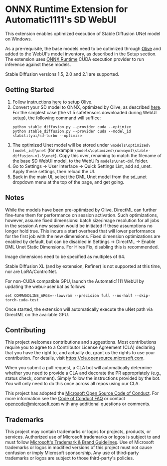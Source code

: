 # ONNX Runtime Extension for Automatic1111's SD WebUI

This extension enables optimized execution of Stable Diffusion UNet model on Windows. 

As a pre-requisite, the base models need to be optimized through [Olive](https://github.com/microsoft/Olive) and added to the WebUI's model inventory, as described in the Setup
section. The extension uses [ONNX Runtime](https://onnxruntime.ai/) CUDA execution provider to run inference against these models.

Stable Diffusion versions 1.5, 2.0 and 2.1 are supported.

## Getting Started

1. Follow instructions [here](https://github.com/microsoft/Olive/tree/main/examples/stable_diffusion#prerequisitesn) to setup Olive.
2. Convert your SD model to ONNX, optimized by Olive, as described [here](https://github.com/microsoft/Olive/tree/main/examples/stable_diffusion#conversion-to-onnx-and-latency-optimization). For the simplest case (the v1.5 safetensors downloaded during WebUI setup), the following command will suffice:
    ```
    python stable_diffusion.py --provider cuda --optimize
    python stable_diffusion.py --provider cuda --model_id stabilityai/sd-turbo --optimize
    ```
3. The optimized Unet model will be stored under `\models\optimized\[model_id]\unet` (for example `\models\optimized\runwayml\stable-diffusion-v1-5\unet`). Copy this over, renaming to match the filename of the base SD WebUI model, to the WebUI's `models\Unet-dml` folder.
4. Go to Settings → User Interface → Quick Settings List, add sd_unet. Apply these settings, then reload the UI.
5. Back in the main UI, select the DML Unet model from the sd_unet dropdown menu at the top of the page, and get going.
</ol>

## Notes

While the models have been pre-optimized by Olive, DirectML can further fine-tune them for performance on session activation. Such optimizations, however,     assume fixed dimensions: batch size/image resolution for all jobs in the session.A new session would be initiated if these assumptions no longer hold true. This incurs a start overhead that will lower performance for the first job with the new dimensions. Fixed dimension optimizations are enabled by default, but can be disabled in Settings → DirectML → Enable DML Unet Static Dimensions. For Hires Fix, disabling this is recommended.

Image dimensions need to be specified as multiples of 64.

Stable Diffusion XL (and by extension, Refiner) is not supported at this time, nor are LoRA/ControlNet.

For non-CUDA compatible GPU, launch the Automatic1111 WebUI by updating the webui-user.bat as follows
```
set COMMANDLINE_ARGS=--lowvram --precision full --no-half --skip-torch-cuda-test
```
Once started, the extension will automatically execute the uNet path via DirectML on the available GPU.
 

## Contributing

This project welcomes contributions and suggestions.  Most contributions require you to agree to a
Contributor License Agreement (CLA) declaring that you have the right to, and actually do, grant us
the rights to use your contribution. For details, visit https://cla.opensource.microsoft.com.

When you submit a pull request, a CLA bot will automatically determine whether you need to provide
a CLA and decorate the PR appropriately (e.g., status check, comment). Simply follow the instructions
provided by the bot. You will only need to do this once across all repos using our CLA.

This project has adopted the [Microsoft Open Source Code of Conduct](https://opensource.microsoft.com/codeofconduct/).
For more information see the [Code of Conduct FAQ](https://opensource.microsoft.com/codeofconduct/faq/) or
contact [opencode@microsoft.com](mailto:opencode@microsoft.com) with any additional questions or comments.

## Trademarks

This project may contain trademarks or logos for projects, products, or services. Authorized use of Microsoft 
trademarks or logos is subject to and must follow 
[Microsoft's Trademark & Brand Guidelines](https://www.microsoft.com/en-us/legal/intellectualproperty/trademarks/usage/general).
Use of Microsoft trademarks or logos in modified versions of this project must not cause confusion or imply Microsoft sponsorship.
Any use of third-party trademarks or logos are subject to those third-party's policies.
